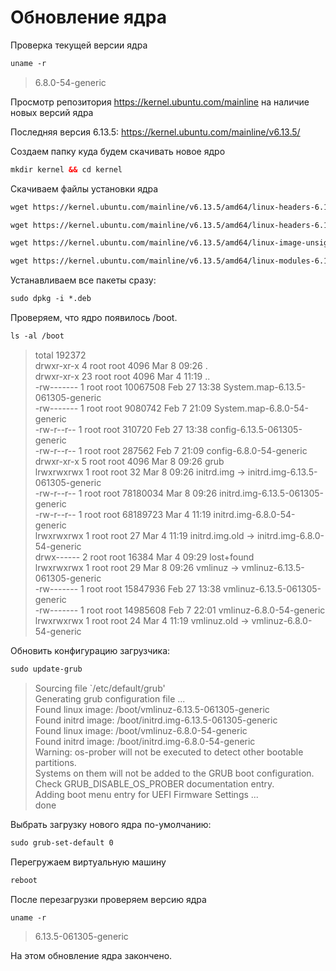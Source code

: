 # Обновление ядра

Проверка текущей версии ядра
```htm
uname -r
```
>6.8.0-54-generic

Просмотр репозитория https://kernel.ubuntu.com/mainline на наличие новых версий ядра 

Последняя версия 6.13.5:  https://kernel.ubuntu.com/mainline/v6.13.5/

Создаем папку куда будем скачивать новое ядро
```htm
mkdir kernel && cd kernel
```
Скачиваем файлы установки ядра

```htm
wget https://kernel.ubuntu.com/mainline/v6.13.5/amd64/linux-headers-6.13.5-061305-generic_6.13.5-061305.202502271338_amd64.deb
```

```htm
wget https://kernel.ubuntu.com/mainline/v6.13.5/amd64/linux-headers-6.13.5-061305_6.13.5-061305.202502271338_all.deb
```

```htm
wget https://kernel.ubuntu.com/mainline/v6.13.5/amd64/linux-image-unsigned-6.13.5-061305-generic_6.13.5-061305.202502271338_amd64.deb
```

```htm
wget https://kernel.ubuntu.com/mainline/v6.13.5/amd64/linux-modules-6.13.5-061305-generic_6.13.5-061305.202502271338_amd64.deb
```
Устанавливаем все пакеты сразу:
```htm
sudo dpkg -i *.deb
```
Проверяем, что ядро появилось /boot.
```htm
ls -al /boot
```
>total 192372  
drwxr-xr-x  4 root root     4096 Mar  8 09:26 .  
drwxr-xr-x 23 root root     4096 Mar  4 11:19 ..  
-rw-------  1 root root 10067508 Feb 27 13:38 System.map-6.13.5-061305-generic  
-rw-------  1 root root  9080742 Feb  7 21:09 System.map-6.8.0-54-generic  
-rw-r--r--  1 root root   310720 Feb 27 13:38 config-6.13.5-061305-generic  
-rw-r--r--  1 root root   287562 Feb  7 21:09 config-6.8.0-54-generic  
drwxr-xr-x  5 root root     4096 Mar  8 09:26 grub  
lrwxrwxrwx  1 root root       32 Mar  8 09:26 initrd.img -> initrd.img-6.13.5-061305-generic  
-rw-r--r--  1 root root 78180034 Mar  8 09:26 initrd.img-6.13.5-061305-generic  
-rw-r--r--  1 root root 68189723 Mar  4 11:19 initrd.img-6.8.0-54-generic  
lrwxrwxrwx  1 root root       27 Mar  4 11:19 initrd.img.old -> initrd.img-6.8.0-54-generic  
drwx------  2 root root    16384 Mar  4 09:29 lost+found  
lrwxrwxrwx  1 root root       29 Mar  8 09:26 vmlinuz -> vmlinuz-6.13.5-061305-generic  
-rw-------  1 root root 15847936 Feb 27 13:38 vmlinuz-6.13.5-061305-generic  
-rw-------  1 root root 14985608 Feb  7 22:01 vmlinuz-6.8.0-54-generic  
lrwxrwxrwx  1 root root       24 Mar  4 11:19 vmlinuz.old -> vmlinuz-6.8.0-54-generic  

Обновить конфигурацию загрузчика:
```htm
sudo update-grub
```
>Sourcing file `/etc/default/grub'  
Generating grub configuration file ...  
Found linux image: /boot/vmlinuz-6.13.5-061305-generic  
Found initrd image: /boot/initrd.img-6.13.5-061305-generic  
Found linux image: /boot/vmlinuz-6.8.0-54-generic  
Found initrd image: /boot/initrd.img-6.8.0-54-generic  
Warning: os-prober will not be executed to detect other bootable partitions.  
Systems on them will not be added to the GRUB boot configuration.  
Check GRUB_DISABLE_OS_PROBER documentation entry.  
Adding boot menu entry for UEFI Firmware Settings ...  
done  

Выбрать загрузку нового ядра по-умолчанию:
```htm
sudo grub-set-default 0
```
Перегружаем виртуальную машину
```htm
reboot
```
После перезагрузки проверяем версию ядра
```htm
uname -r 
```
>6.13.5-061305-generic

На этом обновление ядра закончено.

